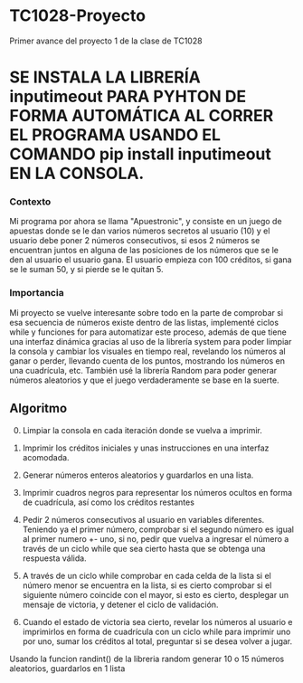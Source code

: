 # TC1028-Proyecto
Primer avance del proyecto 1 de la clase de TC1028

# SE INSTALA LA LIBRERÍA inputimeout PARA PYHTON DE FORMA AUTOMÁTICA AL CORRER EL PROGRAMA USANDO EL COMANDO pip install inputimeout EN LA CONSOLA.

### Contexto

Mi programa por ahora se llama "Apuestronic", y consiste en un juego de apuestas donde se le dan varios números secretos al usuario (10)  y el usuario debe poner 2 números consecutivos, si esos 2 números se encuentran juntos en alguna de las posiciones de los números que se le den al usuario el usuario gana. El usuario empieza con 100 créditos, si gana se le suman 50, y si pierde se le quitan 5.

### Importancia

Mi proyecto se vuelve interesante sobre todo en la parte de comprobar si esa secuencia de números existe dentro de las listas, implementé ciclos while y funciones for para automatizar este proceso, además de que tiene una interfaz dinámica gracias al uso de la librería system para poder limpiar la consola y cambiar los visuales en tiempo real, revelando los números al ganar o perder, llevando cuenta de los puntos, mostrando los números en una cuadrícula, etc. También usé la librería Random para poder generar números aleatorios y que el juego verdaderamente se base en la suerte.

## Algoritmo

0. Limpiar la consola en cada iteración donde se vuelva a imprimir.

1. Imprimir los créditos iniciales y unas instrucciones en una interfaz acomodada.
2. Generar números enteros aleatorios y guardarlos en una lista.
3. Imprimir cuadros negros para representar los números ocultos en forma de cuadrícula, así como los créditos restantes
4. Pedir 2 números consecutivos al usuario en variables diferentes. Teniendo ya el primer número, comprobar si el segundo número es igual al primer numero +- uno, si no, pedir que vuelva a ingresar el número a través de un ciclo while que sea cierto hasta que se obtenga una respuesta válida.
5. A través de un ciclo while comprobar en cada celda de la lista si el número menor se encuentra en la lista, si es cierto comprobar si el siguiente número coincide con el mayor, si esto es cierto, desplegar un mensaje de victoria, y detener el ciclo de validación.
6. Cuando el estado de victoria sea cierto, revelar los números al usuario e imprimirlos en forma de cuadrícula con un ciclo while para imprimir uno por uno, sumar los créditos al total, preguntar si se desea volver a jugar.


Usando la funcion randint() de la libreria random generar 10 o 15 números aleatorios, guardarlos en 1 lista
